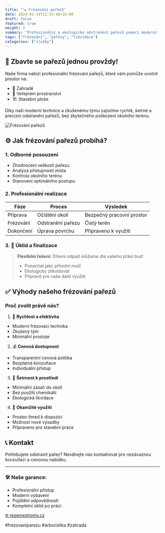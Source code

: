 ```yaml
---
title: "🪚 Frézování pařezů"
date: 2024-03-14T12:33:46+10:00
draft: false
featured: true
weight: 3
summary: "Profesionální a ekologické odstranění pařezů pomocí moderní frézovací techniky. Rychle, šetrně a efektivně."
tags: ["frézování", "pařezy", "likvidace"]
categories: ["služby"]
---
```


## 🌲 Zbavte se pařezů jednou provždy!

Naše firma nabízí profesionální frézování pařezů, které vám pomůže uvolnit prostor na:
- 🏡 Zahradě
- 🌳 Veřejném prostranství
- 🏗️ Stavební ploše

Díky naší moderní technice a zkušenému týmu zajistíme rychlé, šetrné a precizní odstranění pařezů, bez zbytečného poškození okolního terénu.

![Frézování pařezů](/images/frezovani-parezu.jpg)

## ⚙️ Jak frézování pařezů probíhá?

### 1. Odborné posouzení
- Zhodnocení velikosti pařezu
- Analýza přístupnosti místa
- Kontrola okolního terénu
- Stanovení optimálního postupu

### 2. Profesionální realizace

| Fáze | Proces | Výsledek |
|------|---------|----------|
| Příprava | Očištění okolí | Bezpečný pracovní prostor |
| Frézování | Odstranění pařezu | Čistý terén |
| Dokončení | Úprava povrchu | Připraveno k využití |

### 3. 🧹 Úklid a finalizace

> **Flexibilní řešení:** Dřevní odpad můžeme dle vašeho přání buď:
> - Ponechat jako přírodní mulč
> - Ekologicky zlikvidovat
> - Připravit pro vaše další využití

## ✅ Výhody našeho frézování pařezů

### Proč zvolit právě nás?

1. 🚀 **Rychlost a efektivita**
  - Moderní frézovací technika
  - Zkušený tým
  - Minimální prostoje

2. 💰 **Cenová dostupnost**
  - Transparentní cenová politika
  - Bezplatná konzultace
  - Individuální přístup

3. 🌱 **Šetrnost k prostředí**
  - Minimální zásah do okolí
  - Bez použití chemikálií
  - Ekologická likvidace

4. 🎯 **Okamžité využití**
  - Prostor ihned k dispozici
  - Možnost nové výsadby
  - Připraveno pro stavební práce

## 📞 Kontakt

Potřebujete odstranit pařez? Neváhejte nás kontaktovat pro nezávaznou konzultaci a cenovou nabídku.

---

### 🛠️ Naše garance:
- Profesionální přístup
- Moderní vybavení
- Pojištění odpovědnosti
- Kompletní úklid po práci

[🌐 rezemestromy.cz](https://rezemestromy.cz)

#frezovaniparezu #arboristika #zahrada